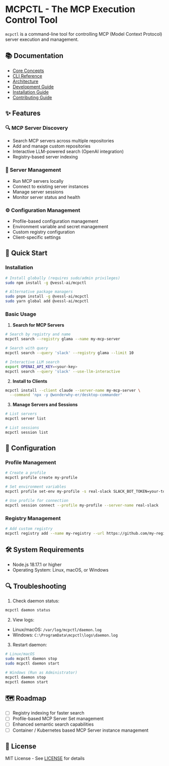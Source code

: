 # MCPCTL - The MCP Execution Control Tool

`mcpctl` is a command-line tool for controlling MCP (Model Context Protocol) server execution and management.

## 📚 Documentation

- [Core Concepts](docs/core-concepts.md)
- [CLI Reference](docs/cli-reference.md)
- [Architecture](docs/architecture.md)
- [Development Guide](docs/development.md)
- [Installation Guide](docs/installation.md)
- [Contributing Guide](docs/contributing.md)

## ✨ Features

### 🔍 MCP Server Discovery

- Search MCP servers across multiple repositories
- Add and manage custom repositories
- Interactive LLM-powered search (OpenAI integration)
- Registry-based server indexing

### 🚀 Server Management

- Run MCP servers locally
- Connect to existing server instances
- Manage server sessions
- Monitor server status and health

### ⚙️ Configuration Management

- Profile-based configuration management
- Environment variable and secret management
- Custom registry configuration
- Client-specific settings

## 🚀 Quick Start

### Installation

```bash
# Install globally (requires sudo/admin privileges)
sudo npm install -g @vessl-ai/mcpctl

# Alternative package managers
sudo pnpm install -g @vessl-ai/mcpctl
sudo yarn global add @vessl-ai/mcpctl
```

### Basic Usage

1. **Search for MCP Servers**

```bash
# Search by registry and name
mcpctl search --registry glama --name my-mcp-server

# Search with query
mcpctl search --query 'slack' --registry glama --limit 10

# Interactive LLM search
export OPENAI_API_KEY=<your-key>
mcpctl search --query 'slack' --use-llm-interactive
```

2. **Install to Clients**

```bash
mcpctl install --client claude --server-name my-mcp-server \
  --command 'npx -y @wonderwhy-er/desktop-commander'
```

3. **Manage Servers and Sessions**

```bash
# List servers
mcpctl server list

# List sessions
mcpctl session list
```

## 🔧 Configuration

### Profile Management

```bash
# Create a profile
mcpctl profile create my-profile

# Set environment variables
mcpctl profile set-env my-profile -s real-slack SLACK_BOT_TOKEN=your-token

# Use profile for connection
mcpctl session connect --profile my-profile --server-name real-slack
```

### Registry Management

```bash
# Add custom registry
mcpctl registry add --name my-registry --url https://github.com/my-registry
```

## 🛠️ System Requirements

- Node.js 18.17.1 or higher
- Operating System: Linux, macOS, or Windows

## 🔍 Troubleshooting

1. Check daemon status:

```bash
mcpctl daemon status
```

2. View logs:

- Linux/macOS: `/var/log/mcpctl/daemon.log`
- Windows: `C:\ProgramData\mcpctl\logs\daemon.log`

3. Restart daemon:

```bash
# Linux/macOS
sudo mcpctl daemon stop
sudo mcpctl daemon start

# Windows (Run as Administrator)
mcpctl daemon stop
mcpctl daemon start
```

## 🗺️ Roadmap

- [ ] Registry indexing for faster search
- [ ] Profile-based MCP Server Set management
- [ ] Enhanced semantic search capabilities
- [ ] Container / Kubernetes based MCP Server instance management

## 📝 License

MIT License - See [LICENSE](LICENSE) for details
